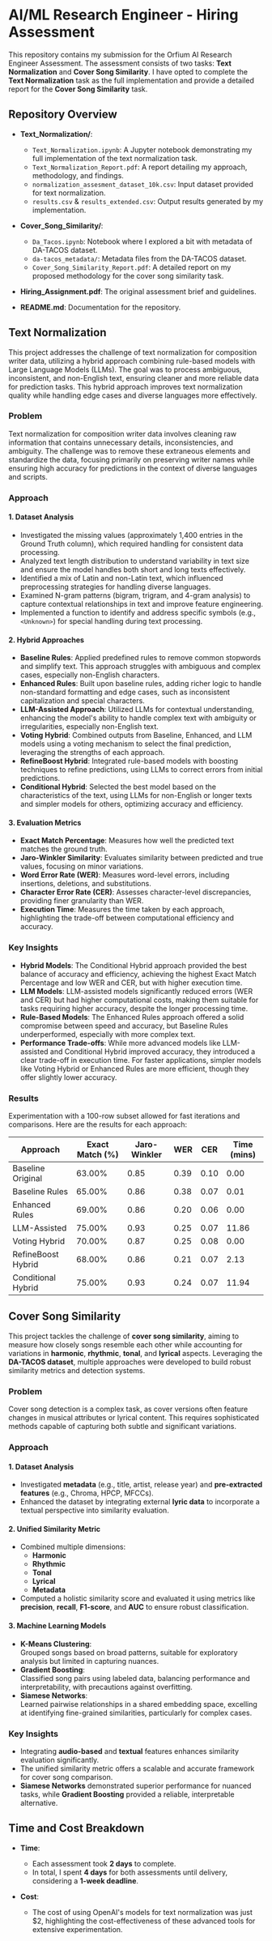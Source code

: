 # AI/ML Research Engineer - Hiring Assessment

This repository contains my submission for the Orfium AI Research Engineer Assessment. The assessment consists of two tasks: **Text Normalization** and **Cover Song Similarity**. I have opted to complete the **Text Normalization** task as the full implementation and provide a detailed report for the **Cover Song Similarity** task.

## Repository Overview

- **Text_Normalization/**:
  - `Text_Normalization.ipynb`: A Jupyter notebook demonstrating my full implementation of the text normalization task.
  - `Text_Normalization_Report.pdf`: A report detailing my approach, methodology, and findings.
  - `normalization_assesment_dataset_10k.csv`: Input dataset provided for text normalization.
  - `results.csv` & `results_extended.csv`: Output results generated by my implementation.
    
- **Cover_Song_Similarity/**:
  - `Da_Tacos.ipynb`: Notebook where I explored a bit with metadata of DA-TACOS dataset.
  - `da-tacos_metadata/`: Metadata files from the DA-TACOS dataset.
  - `Cover_Song_Similarity_Report.pdf`: A detailed report on my proposed methodology for the cover song similarity task.

- **Hiring_Assignment.pdf**: The original assessment brief and guidelines.

- **README.md**: Documentation for the repository.

## Text Normalization

This project addresses the challenge of text normalization for composition writer data, utilizing a hybrid approach combining rule-based models with Large Language Models (LLMs). The goal was to process ambiguous, inconsistent, and non-English text, ensuring cleaner and more reliable data for prediction tasks. This hybrid approach improves text normalization quality while handling edge cases and diverse languages more effectively.

### Problem

Text normalization for composition writer data involves cleaning raw information that contains unnecessary details, inconsistencies, and ambiguity. The challenge was to remove these extraneous elements and standardize the data, focusing primarily on preserving writer names while ensuring high accuracy for predictions in the context of diverse languages and scripts.

### Approach

#### 1. Dataset Analysis
- Investigated the missing values (approximately 1,400 entries in the Ground Truth column), which required handling for consistent data processing.
- Analyzed text length distribution to understand variability in text size and ensure the model handles both short and long texts effectively.
- Identified a mix of Latin and non-Latin text, which influenced preprocessing strategies for handling diverse languages.
- Examined N-gram patterns (bigram, trigram, and 4-gram analysis) to capture contextual relationships in text and improve feature engineering.
- Implemented a function to identify and address specific symbols (e.g., `<Unknown>`) for special handling during text processing.

#### 2. Hybrid Approaches
- **Baseline Rules**: Applied predefined rules to remove common stopwords and simplify text. This approach struggles with ambiguous and complex cases, especially non-English characters.
- **Enhanced Rules**: Built upon baseline rules, adding richer logic to handle non-standard formatting and edge cases, such as inconsistent capitalization and special characters.
- **LLM-Assisted Approach**: Utilized LLMs for contextual understanding, enhancing the model's ability to handle complex text with ambiguity or irregularities, especially non-English text.
- **Voting Hybrid**: Combined outputs from Baseline, Enhanced, and LLM models using a voting mechanism to select the final prediction, leveraging the strengths of each approach.
- **RefineBoost Hybrid**: Integrated rule-based models with boosting techniques to refine predictions, using LLMs to correct errors from initial predictions.
- **Conditional Hybrid**: Selected the best model based on the characteristics of the text, using LLMs for non-English or longer texts and simpler models for others, optimizing accuracy and efficiency.

#### 3. Evaluation Metrics
- **Exact Match Percentage**: Measures how well the predicted text matches the ground truth.
- **Jaro-Winkler Similarity**: Evaluates similarity between predicted and true values, focusing on minor variations.
- **Word Error Rate (WER)**: Measures word-level errors, including insertions, deletions, and substitutions.
- **Character Error Rate (CER)**: Assesses character-level discrepancies, providing finer granularity than WER.
- **Execution Time**: Measures the time taken by each approach, highlighting the trade-off between computational efficiency and accuracy.

### Key Insights
- **Hybrid Models**: The Conditional Hybrid approach provided the best balance of accuracy and efficiency, achieving the highest Exact Match Percentage and low WER and CER, but with higher execution time.
- **LLM Models**: LLM-assisted models significantly reduced errors (WER and CER) but had higher computational costs, making them suitable for tasks requiring higher accuracy, despite the longer processing time.
- **Rule-Based Models**: The Enhanced Rules approach offered a solid compromise between speed and accuracy, but Baseline Rules underperformed, especially with more complex text.
- **Performance Trade-offs**: While more advanced models like LLM-assisted and Conditional Hybrid improved accuracy, they introduced a clear trade-off in execution time. For faster applications, simpler models like Voting Hybrid or Enhanced Rules are more efficient, though they offer slightly lower accuracy.

### Results

Experimentation with a 100-row subset allowed for fast iterations and comparisons. Here are the results for each approach:

| Approach            | Exact Match (%) | Jaro-Winkler | WER  | CER  | Time (mins) |
|---------------------|-----------------|--------------|------|------|-------------|
| Baseline Original    | 63.00%          | 0.85         | 0.39 | 0.10 | 0.00        |
| Baseline Rules       | 65.00%          | 0.86         | 0.38 | 0.07 | 0.01        |
| Enhanced Rules       | 69.00%          | 0.86         | 0.20 | 0.06 | 0.00        |
| LLM-Assisted         | 75.00%          | 0.93         | 0.25 | 0.07 | 11.86       |
| Voting Hybrid        | 70.00%          | 0.87         | 0.25 | 0.08 | 0.00        |
| RefineBoost Hybrid   | 68.00%          | 0.86         | 0.21 | 0.07 | 2.13        |
| Conditional Hybrid   | 75.00%          | 0.93         | 0.24 | 0.07 | 11.94       |

## Cover Song Similarity  

This project tackles the challenge of **cover song similarity**, aiming to measure how closely songs resemble each other while accounting for variations in **harmonic**, **rhythmic**, **tonal**, and **lyrical** aspects. Leveraging the **DA-TACOS dataset**, multiple approaches were developed to build robust similarity metrics and detection systems.

### Problem  
Cover song detection is a complex task, as cover versions often feature changes in musical attributes or lyrical content. This requires sophisticated methods capable of capturing both subtle and significant variations.

### Approach  

#### 1. Dataset Analysis  
- Investigated **metadata** (e.g., title, artist, release year) and **pre-extracted features** (e.g., Chroma, HPCP, MFCCs).  
- Enhanced the dataset by integrating external **lyric data** to incorporate a textual perspective into similarity evaluation.  

#### 2. Unified Similarity Metric  
- Combined multiple dimensions:  
  - **Harmonic**  
  - **Rhythmic**  
  - **Tonal**  
  - **Lyrical**  
  - **Metadata**  
- Computed a holistic similarity score and evaluated it using metrics like **precision**, **recall**, **F1-score**, and **AUC** to ensure robust classification.

#### 3. Machine Learning Models  
- **K-Means Clustering**:  
  Grouped songs based on broad patterns, suitable for exploratory analysis but limited in capturing nuances.  
- **Gradient Boosting**:  
  Classified song pairs using labeled data, balancing performance and interpretability, with precautions against overfitting.  
- **Siamese Networks**:  
  Learned pairwise relationships in a shared embedding space, excelling at identifying fine-grained similarities, particularly for complex cases.  

### Key Insights  
- Integrating **audio-based** and **textual** features enhances similarity evaluation significantly.  
- The unified similarity metric offers a scalable and accurate framework for cover song comparison.  
- **Siamese Networks** demonstrated superior performance for nuanced tasks, while **Gradient Boosting** provided a reliable, interpretable alternative.  

## Time and Cost Breakdown

- **Time**:
  - Each assessment took **2 days** to complete.
  - In total, I spent **4 days** for both assessments until delivery, considering a **1-week deadline**.

- **Cost**:
  - The cost of using OpenAI's models for text normalization was just $2, highlighting the cost-effectiveness of these advanced tools for extensive experimentation.
